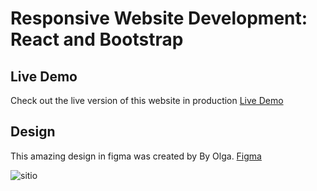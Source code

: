 
# Responsive Website Development: React and Bootstrap 


## Live Demo
Check out the live version of this website in production [Live Demo](https://pameschurrer.es/spur/)


## Design
This amazing design in figma was created by By Olga.  [Figma](https://www.figma.com/community/file/1230604708032389430/spur-Landing-Page-Design)



![sitio](https://pameschurrer.es/spur/web.png)
